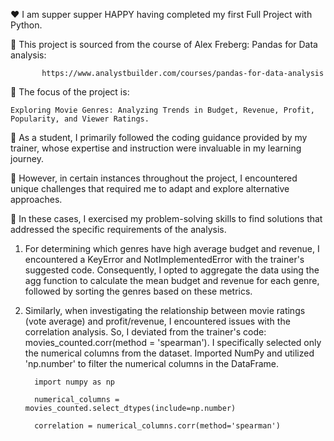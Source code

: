 ❤️ I am supper supper HAPPY having completed my first Full Project with Python. 

📣 This project is sourced from the course of Alex Freberg: Pandas for Data analysis:   

           https://www.analystbuilder.com/courses/pandas-for-data-analysis 


🎁 The focus of the project is: 
  
    Exploring Movie Genres: Analyzing Trends in Budget, Revenue, Profit, Popularity, and Viewer Ratings.


🎨 As a student, I primarily followed the coding guidance provided by my trainer, whose expertise and instruction were invaluable in my learning journey. 

🧩 However, in certain instances throughout the project, I encountered unique challenges that required me to adapt and explore alternative approaches.

🦉 In these cases, I exercised my problem-solving skills to find solutions that addressed the specific requirements of the analysis.

  1. For determining which genres have high average budget and revenue, I encountered a KeyError and NotImplementedError with the trainer's suggested code. 
    Consequently, I opted to aggregate the data using the agg function to calculate the mean budget and revenue for each genre, followed by sorting the genres based on these metrics.

  2. Similarly, when investigating the relationship between movie ratings (vote average) and profit/revenue, I encountered issues with the correlation analysis.
     So, I deviated from the trainer's code: movies_counted.corr(method = 'spearman'). 
     I specifically selected only the numerical columns from the dataset. Imported NumPy and utilized 'np.number' to filter the numerical columns in the DataFrame.

     
           import numpy as np
     
           numerical_columns = movies_counted.select_dtypes(include=np.number)
     
           correlation = numerical_columns.corr(method='spearman')
